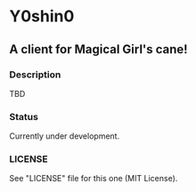 # Y0shin0
## A client for Magical Girl's cane!

### Description
TBD

### Status
Currently under development.

### LICENSE
See "LICENSE" file for this one (MIT License).
